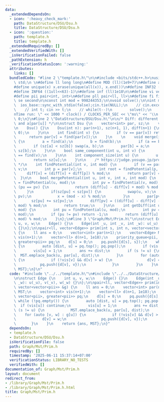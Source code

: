 ```yaml
---
data:
  _extendedDependsOn:
  - icon: ':heavy_check_mark:'
    path: DataStructure/DSU/Dsu.h
    title: DataStructure/DSU/Dsu.h
  - icon: ':question:'
    path: template.h
    title: template.h
  _extendedRequiredBy: []
  _extendedVerifiedWith: []
  _isVerificationFailed: false
  _pathExtension: h
  _verificationStatusIcon: ':warning:'
  attributes:
    links: []
  bundledCode: "#line 2 \"template.h\"\n\n#include <bits/stdc++.h>\nusing namespace\
    \ std;\n \n#define ll long long\n#define MOD (ll)(1e9+7)\n#define all(x) (x).begin(),(x).end()\n\
    #define unique(x) x.erase(unique(all(x)), x.end())\n#define INF32 ((1ull<<31)-1)\n\
    #define INF64 ((1ull<<63)-1)\n#define inf (ll)1e18\n\n#define vi vector<int>\n\
    #define pii pair<int, int>\n#define pll pair<ll, ll>\n#define fi first\n#define\
    \ se second\n\nconst int mod = 998244353;\n\nvoid solve();\n\nint main(){\n  \
    \  ios_base::sync_with_stdio(false);cin.tie(NULL);\n    // cin.exceptions(cin.failbit);\n\
    \    // int t; cin >> t;\n    // while(t--)\n        solve();\n    cerr << \"\\\
    nTime run: \" << 1000 * clock() / CLOCKS_PER_SEC << \"ms\" << '\\n';\n    return\
    \ 0;\n}\n#line 2 \"DataStructure/DSU/Dsu.h\"\n\n/* Diff: different between a[u]\
    \ and a[par[u]] */\n\nstruct Dsu {\n    vector<int> par, sz;\n    vector<ll> diff;\n\
    \n    Dsu() {}\n    Dsu(int n): par(n+1), sz(n+1, 1), diff(n+1) {\n        iota(all(par),\
    \ 0);\n    }\n\n    int find(int v) {\n        if (v == par[v]) return v;\n  \
    \      return par[v] = find(par[v]);\n    }\n    \n    void merge(int a, int b)\
    \ {\n        a = find(a);\n        b = find(b);\n        if (a == b) return;\n\
    \        if (sz[a] < sz[b]) swap(a, b);\n        par[b] = a;\n        sz[a] +=\
    \ sz[b];\n    }\n\n    bool same_component(int u, int v) {\n        return find(u)\
    \ == find(v);\n    }\n\n    int component_size(int u) {\n        u = find(u);\n\
    \        return sz[u];\n    }\n\n    /* https://judge.yosupo.jp/problem/unionfind_with_potential\
    \ */\n    int findPotential(int v, int mod) {\n        if (v == par[v]) return\
    \ v;\n        int p = par[v];\n        int root = findPotential(p, mod);\n   \
    \     diff[v] = (diff[v] + diff[p]) % mod;\n        return par[v] = root;\n  \
    \  }\n\n    bool mergePotential(int u, int v, int x, int mod) {\n        int pu\
    \ = findPotential(u, mod);\n        int pv = findPotential(v, mod);\n        if\
    \ (pu == pv) {\n            return (diff[u] - diff[v] + mod) % mod == x;\n   \
    \     }\n        if(sz[pu] < sz[pv]) {\n            swap(u, v);\n            swap(pu,\
    \ pv);\n            x = (mod - x) % mod;\n        }\n        par[pv] = pu;\n \
    \       sz[pu] += sz[pv];\n        diff[pv] = ((diff[u] - diff[v] - x) % mod +\
    \ mod) % mod;\n        return true;\n    }\n\n    int getDiff(int u, int v, int\
    \ mod) {\n        int pu = findPotential(u, mod);\n        int pv = findPotential(v,\
    \ mod);\n        if (pu != pv) return -1;\n        return (diff[u] - diff[v] +\
    \ mod) % mod;\n    }\n};\n#line 3 \"Graph/Mst/Prim.h\"\n\nstruct Edge {\n    int\
    \ u, v, w;\n    Edge() {}\n    Edge(int _u, int _v, int _w): u(_u), v(_v), w(_w)\
    \ {}\n};\n\npair<ll, vector<Edge>> prim(int s, int n, vector<vector<pii>> &g)\
    \ {\n    ll ans = 0;\n    vector<int> par(n+1);\n    vector<Edge> MST;\n    vector<int>\
    \ vis(n+1);\n    vector<ll> d(n+1, 1e18);\n    priority_queue<pii, vector<pii>,\
    \ greater<pii>> pq;\n    d[s] = 0;\n    pq.push({d[s], s});\n    while (!pq.empty())\
    \ {\n        auto [dist, u] = pq.top(); pq.pop();\n        if (vis[u]) continue;\n\
    \        vis[u] = 1;\n        ans += dist;\n        if (s != u) {\n          \
    \  MST.emplace_back(u, par[u], dist);\n        }\n        for (auto [v, w] : g[u])\
    \ {\n            if (!vis[v] && d[v] > w) {\n                d[v] = w;\n     \
    \           pq.push({d[v], v});\n            }\n        }\n    }\n    return {ans,\
    \ MST};\n}\n"
  code: "#include \"../../template.h\"\n#include \"../../DataStructure/DSU/Dsu.h\"\
    \n\nstruct Edge {\n    int u, v, w;\n    Edge() {}\n    Edge(int _u, int _v, int\
    \ _w): u(_u), v(_v), w(_w) {}\n};\n\npair<ll, vector<Edge>> prim(int s, int n,\
    \ vector<vector<pii>> &g) {\n    ll ans = 0;\n    vector<int> par(n+1);\n    vector<Edge>\
    \ MST;\n    vector<int> vis(n+1);\n    vector<ll> d(n+1, 1e18);\n    priority_queue<pii,\
    \ vector<pii>, greater<pii>> pq;\n    d[s] = 0;\n    pq.push({d[s], s});\n   \
    \ while (!pq.empty()) {\n        auto [dist, u] = pq.top(); pq.pop();\n      \
    \  if (vis[u]) continue;\n        vis[u] = 1;\n        ans += dist;\n        if\
    \ (s != u) {\n            MST.emplace_back(u, par[u], dist);\n        }\n    \
    \    for (auto [v, w] : g[u]) {\n            if (!vis[v] && d[v] > w) {\n    \
    \            d[v] = w;\n                pq.push({d[v], v});\n            }\n \
    \       }\n    }\n    return {ans, MST};\n}"
  dependsOn:
  - template.h
  - DataStructure/DSU/Dsu.h
  isVerificationFile: false
  path: Graph/Mst/Prim.h
  requiredBy: []
  timestamp: '2025-06-11 15:37:14+07:00'
  verificationStatus: LIBRARY_NO_TESTS
  verifiedWith: []
documentation_of: Graph/Mst/Prim.h
layout: document
redirect_from:
- /library/Graph/Mst/Prim.h
- /library/Graph/Mst/Prim.h.html
title: Graph/Mst/Prim.h
---
```


